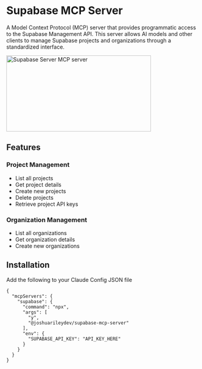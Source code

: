 # Supabase MCP Server

A Model Context Protocol (MCP) server that provides programmatic access to the Supabase Management API. This server allows AI models and other clients to manage Supabase projects and organizations through a standardized interface.

<a href="https://glama.ai/mcp/servers/e994hfjjxc"><img width="380" height="200" src="https://glama.ai/mcp/servers/e994hfjjxc/badge" alt="Supabase Server MCP server" /></a>

## Features

### Project Management
- List all projects
- Get project details
- Create new projects
- Delete projects
- Retrieve project API keys

### Organization Management
- List all organizations
- Get organization details
- Create new organizations

## Installation
Add the following to your Claude Config JSON file
```
{
  "mcpServers": {
    "supabase": {
      "command": "npx",
      "args": [
        "y",
        "@joshuarileydev/supabase-mcp-server"
      ],
      "env": {
        "SUPABASE_API_KEY": "API_KEY_HERE"
      }
    }
  }
}
```
